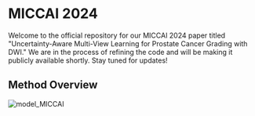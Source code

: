 # MICCAI 2024
Welcome to the official repository for our MICCAI 2024 paper titled "Uncertainty-Aware Multi-View Learning for Prostate Cancer Grading with DWI." We are in the process of refining the code and will be making it publicly available shortly. Stay tuned for updates!

## Method Overview
![model_MICCAI](https://github.com/user-attachments/assets/4cf851f7-d715-41db-b06e-ff75b1c37480)
